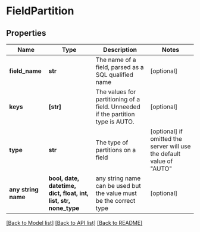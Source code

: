 # FieldPartition


## Properties
Name | Type | Description | Notes
------------ | ------------- | ------------- | -------------
**field_name** | **str** | The name of a field, parsed as a SQL qualified name | [optional] 
**keys** | **[str]** | The values for partitioning of a field. Unneeded if the partition type is AUTO. | [optional] 
**type** | **str** | The type of partitions on a field | [optional]  if omitted the server will use the default value of "AUTO"
**any string name** | **bool, date, datetime, dict, float, int, list, str, none_type** | any string name can be used but the value must be the correct type | [optional]

[[Back to Model list]](../README.md#documentation-for-models) [[Back to API list]](../README.md#documentation-for-api-endpoints) [[Back to README]](../README.md)


